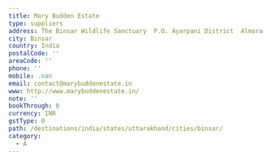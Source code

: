 ```yaml
---
title: Mary Budden Estate
type: suppliers
address: The Binsar Wildlife Sanctuary  P.O. Ayarpani District  Almora
city: Binsar
country: India
postalCode: ''
areaCode: ''
phone: ''
mobile: .nan
email: contact@marybuddenestate.in
www: http://www.marybuddenestate.in/
note: ''
bookThrough: 0
currency: INR
gstType: 0
path: /destinations/india/states/uttarakhand/cities/binsar/
category:
  - A
---
```



